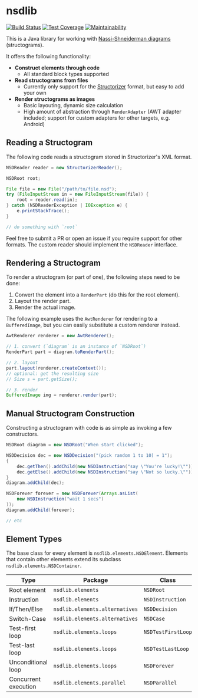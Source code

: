 # nsdlib

[![Build Status](https://travis-ci.com/meyfa/nsdlib.svg?branch=master)](https://travis-ci.com/meyfa/nsdlib)
[![Test Coverage](https://api.codeclimate.com/v1/badges/c0a3b52c6757567ba2f5/test_coverage)](https://codeclimate.com/github/meyfa/nsdlib/test_coverage)
[![Maintainability](https://api.codeclimate.com/v1/badges/c0a3b52c6757567ba2f5/maintainability)](https://codeclimate.com/github/meyfa/nsdlib/maintainability)

This is a Java library for working with [Nassi-Shneiderman diagrams](https://en.wikipedia.org/wiki/Nassi–Shneiderman_diagram)
(structograms).

It offers the following functionality:

* **Construct elements through code**
  - All standard block types supported
* **Read structograms from files**
  - Currently only support for the [Structorizer](http://structorizer.fisch.lu/)
    format, but easy to add your own
* **Render structograms as images**
  - Basic layouting, dynamic size calculation
  - High amount of abstraction through `RenderAdapter` (AWT adapter included;
    support for custom adapters for other targets, e.g. Android)



## Reading a Structogram

The following code reads a structogram stored in Structorizer's XML format.

```java
NSDReader reader = new StructorizerReader();

NSDRoot root;

File file = new File("/path/to/file.nsd");
try (FileInputStream in = new FileInputStream(file)) {
    root = reader.read(in);
} catch (NSDReaderException | IOException e) {
    e.printStackTrace();
}

// do something with `root`
```

Feel free to submit a PR or open an issue if you require support for other
formats. The custom reader should implement the `NSDReader` interface.



## Rendering a Structogram

To render a structogram (or part of one), the following steps need to be done:

1. Convert the element into a `RenderPart` (do this for the root element).
2. Layout the render part.
3. Render the actual image.

The following example uses the `AwtRenderer` for rendering to a `BufferedImage`,
but you can easily substitute a custom renderer instead.

```java
AwtRenderer renderer = new AwtRenderer();

// 1. convert (`diagram` is an instance of `NSDRoot`)
RenderPart part = diagram.toRenderPart();

// 2. layout
part.layout(renderer.createContext());
// optional: get the resulting size
// Size s = part.getSize();

// 3. render
BufferedImage img = renderer.render(part);
```



## Manual Structogram Construction

Constructing a structogram with code is as simple as invoking a few
constructors.

```java
NSDRoot diagram = new NSDRoot("When start clicked");

NSDDecision dec = new NSDDecision("(pick random 1 to 10) = 1");
{
    dec.getThen().addChild(new NSDInstruction("say \"You're lucky!\""));
    dec.getElse().addChild(new NSDInstruction("say \"Not so lucky.\""));
}
diagram.addChild(dec);

NSDForever forever = new NSDForever(Arrays.asList(
    new NSDInstruction("wait 1 secs")
));
diagram.addChild(forever);

// etc
```



## Element Types

The base class for every element is `nsdlib.elements.NSDElement`. Elements that
contain other elements extend its subclass `nsdlib.elements.NSDContainer`.

| Type                 | Package                        | Class              |
| -------------------- | ------------------------------ | ------------------ |
| Root element         | `nsdlib.elements`              | `NSDRoot`          |
| Instruction          | `nsdlib.elements`              | `NSDInstruction`   |
| If/Then/Else         | `nsdlib.elements.alternatives` | `NSDDecision`      |
| Switch-Case          | `nsdlib.elements.alternatives` | `NSDCase`          |
| Test-first loop      | `nsdlib.elements.loops`        | `NSDTestFirstLoop` |
| Test-last loop       | `nsdlib.elements.loops`        | `NSDTestLastLoop`  |
| Unconditional loop   | `nsdlib.elements.loops`        | `NSDForever`       |
| Concurrent execution | `nsdlib.elements.parallel`     | `NSDParallel`      |
